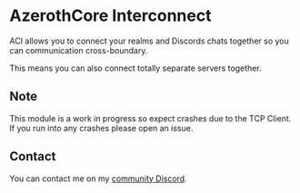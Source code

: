 # AzerothCore Interconnect
ACI allows you to connect your realms and Discords chats together so you can communication cross-boundary.

This means you can also connect totally separate servers together.

## Note
This module is a work in progress so expect crashes due to the TCP Client. If you run into any crashes please open an issue.

## Contact
You can contact me on my [community Discord](https://discord.gg/xdVPGcpJ8C).

